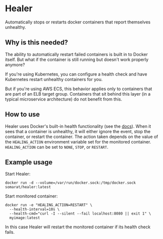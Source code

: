 # Healer
Automatically stops or restarts docker containers that report themselves unhealthy.

## Why is this needed?
The ability to automatically restart failed containers is built in to Docker itself. But what if the container is still running but
doesn't work properly anymore?

If you're using Kubernetes, you can configure a health check and have Kubernetes restart unhealthy containers for you.

But if you're using AWS ECS, this behavior applies only to containers that are part of an ELB target group. Containers that sit behind this layer (in a typical microservice architecture) do not benefit from this.

## How to use
Healer uses Docker's built-in health functionality (see the [docs](https://docs.docker.com/engine/reference/commandline/run/)). When it sees that a container is unhealthy, it will either ignore the event, stop the container, or restart the container. The action taken depends on the value of the `HEALING_ACTION` environment variable set for the monitored container. `HEALING_ACTION` can be set to `NONE`, `STOP`, or `RESTART`.

## Example usage
Start Healer:
```
docker run -d --volume=/var/run/docker.sock:/tmp/docker.sock somarat/healer:latest  
```
Start monitored container:
```
docker run -e "HEALING_ACTION=RESTART" \
  --health-interval=10s \
  --health-cmd="curl -I --silent --fail localhost:8080 || exit 1" \
  myimage:latest
```
In this case Healer will restart the monitored container if its health check fails.
